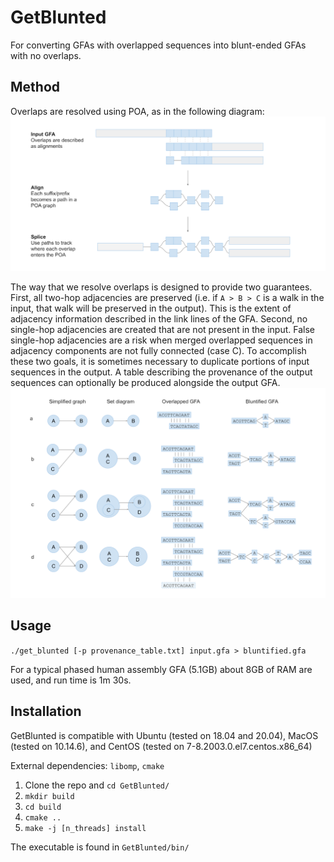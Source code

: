 # GetBlunted

For converting GFAs with overlapped sequences into blunt-ended GFAs with no overlaps.

## Method

Overlaps are resolved using POA, as in the following diagram:
![POA alignment](images/overlap_poa_diagram.svg)

The way that we resolve overlaps is designed to provide two guarantees. First, all two-hop adjacencies are preserved (i.e. if `A > B > C` is a walk in the input, that walk will be preserved in the output). This is the extent of adjacency information described in the link lines of the GFA. Second, no single-hop adjacencies are created that are not present in the input. False single-hop adjacencies are a risk when merged overlapped sequences in adjacency components are not fully connected (case C). To accomplish these two goals, it is sometimes necessary to duplicate portions of input sequences in the output. A table describing the provenance of the output sequences can optionally be produced alongside the output GFA.
![Diploid examples](images/example_bluntification_cases.svg)

## Usage

```./get_blunted [-p provenance_table.txt] input.gfa > bluntified.gfa```

For a typical phased human assembly GFA (5.1GB) about 8GB of RAM are used, and run time is 1m 30s.

## Installation

GetBlunted is compatible with Ubuntu (tested on 18.04 and 20.04), MacOS (tested on 10.14.6), and CentOS (tested on 7-8.2003.0.el7.centos.x86_64)

External dependencies: `libomp`, `cmake`

1. Clone the repo and `cd GetBlunted/`
2. `mkdir build`
3. `cd build`
4. `cmake ..`
5. `make -j [n_threads] install`

The executable is found in `GetBlunted/bin/`
